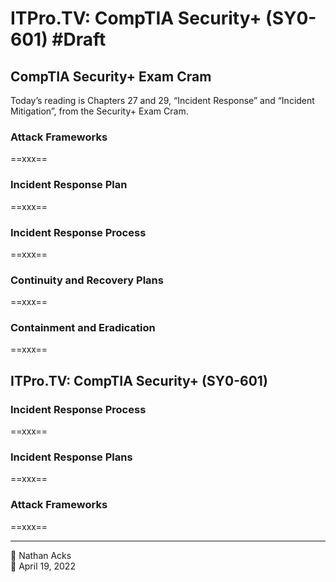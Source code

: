 # ITPro.TV: CompTIA Security+ (SY0-601) #Draft

## CompTIA Security+ Exam Cram

Today’s reading is Chapters 27 and 29, “Incident Response” and “Incident Mitigation”, from the Security+ Exam Cram.

### Attack Frameworks

==xxx==

### Incident Response Plan

==xxx==

### Incident Response Process

==xxx==

### Continuity and Recovery Plans

==xxx==

### Containment and Eradication

==xxx==

## ITPro.TV: CompTIA Security+ (SY0-601)

### Incident Response Process

==xxx==

### Incident Response Plans

==xxx==

### Attack Frameworks

==xxx==

- - - -

<span aria-hidden="true">👤</span> Nathan Acks  
<span aria-hidden="true">📅</span> April 19, 2022
